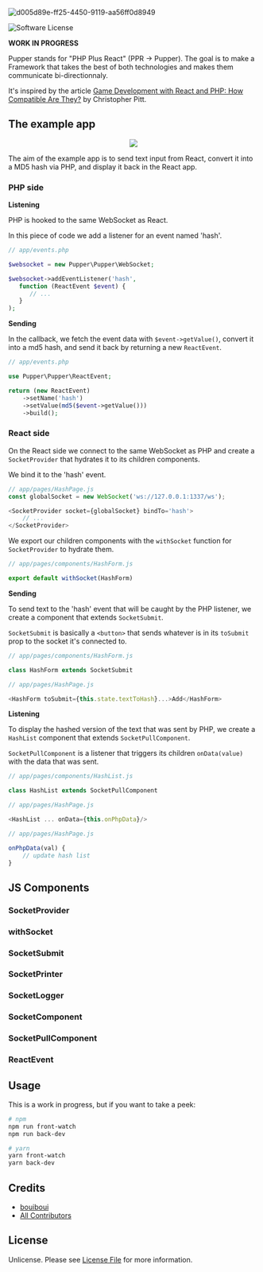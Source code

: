 ![d005d89e-ff25-4450-9119-aa56ff0d8949](https://user-images.githubusercontent.com/3274103/31629229-4859fe88-b2b3-11e7-85fb-66c35710f607.png)

![Software License][ico-license]

**WORK IN PROGRESS**

Pupper stands for "PHP Plus React" (PPR -> Pupper). The goal is to make a Framework that takes the best of both technologies and makes them communicate bi-directionnaly.

It's inspired by the article [Game Development with React and PHP: How Compatible Are They?](https://www.sitepoint.com/game-development-with-reactjs-and-php-how-compatible-are-they/?mkt_tok=eyJpIjoiTUdZek9URTFNR1JrTVRCaCIsInQiOiJxbnB6Z0JVNDBtdFRvSWFMMStkcmhuWGIrMkdDWlhwS1VSMGFGN1hwb0pxTUxcL1VBc015UmxEQ3J3VDBSSkFRNjh2ejVTdEluXC9QcEppT0VXQ3kybkxaMTZJSnExT1BJRjB3TFwvaTEyOWNCQkd4ZlZtcVlEK0hKSlFxKzE1WEhPTCJ9) by Christopher Pitt.

## The example app

<p align="center">
  <img src="https://user-images.githubusercontent.com/3274103/31654109-3b836c0e-b325-11e7-9616-aae18d76b152.png" />
</p>

The aim of the example app is to send text input from React, convert it into a MD5 hash via PHP, and display it back in the React app.

### PHP side

**Listening**

PHP is hooked to the same WebSocket as React. 

In this piece of code we add a listener for an event named 'hash'.

```php
// app/events.php

$websocket = new Pupper\Pupper\WebSocket;

$websocket->addEventListener('hash', 
   function (ReactEvent $event) {
      // ...
   }
);
```
**Sending**

In the callback, we fetch the event data with `$event->getValue()`, convert it into a md5 hash, and send it back by returning a new `ReactEvent`.
```php
// app/events.php

use Pupper\Pupper\ReactEvent;

return (new ReactEvent)
    ->setName('hash')
    ->setValue(md5($event->getValue()))
    ->build();
```

### React side
On the React side we connect to the same WebSocket as PHP and create a `SocketProvider` that hydrates it to its children components.

We bind it to the 'hash' event.
```js
// app/pages/HashPage.js
const globalSocket = new WebSocket('ws://127.0.0.1:1337/ws');

<SocketProvider socket={globalSocket} bindTo='hash'>
    // ...
</SocketProvider>
```

We export our children components with the `withSocket` function for `SocketProvider` to hydrate them.
```js
// app/pages/components/HashForm.js

export default withSocket(HashForm)
```

**Sending**

To send text to the 'hash' event that will be caught by the PHP listener, we create a component that extends `SocketSubmit`. 

`SocketSubmit` is basically a `<button>` that sends whatever is in its `toSubmit` prop to the socket it's connected to.

```js
// app/pages/components/HashForm.js

class HashForm extends SocketSubmit

// app/pages/HashPage.js

<HashForm toSubmit={this.state.textToHash}...>Add</HashForm>
```
**Listening**

To display the hashed version of the text that was sent by PHP, we create a `HashList` component that extends `SocketPullComponent`. 

`SocketPullComponent` is a listener that triggers its children `onData(value)` with the data that was sent.

```js
// app/pages/components/HashList.js

class HashList extends SocketPullComponent

// app/pages/HashPage.js

<HashList ... onData={this.onPhpData}/>

// app/pages/HashPage.js

onPhpData(val) {
    // update hash list
}
```

## JS Components
### SocketProvider
### withSocket

### SocketSubmit
### SocketPrinter
### SocketLogger

### SocketComponent
### SocketPullComponent

### ReactEvent

## Usage

This is a work in progress, but if you want to take a peek:
```bash
# npm
npm run front-watch
npm run back-dev

# yarn
yarn front-watch
yarn back-dev
```

## Credits

- [bouiboui][link-author]
- [All Contributors][link-contributors]

## License

Unlicense. Please see [License File](LICENSE.md) for more information.

[ico-license]: https://img.shields.io/badge/license-Unlicense-brightgreen.svg?style=flat-square

[link-author]: https://github.com/bouiboui
[link-contributors]: ../../contributors
